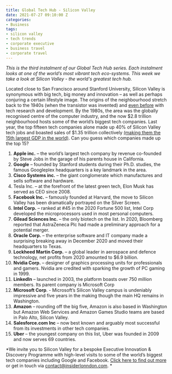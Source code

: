 ```yaml
---
title: Global Tech Hub - Silicon Valley
date: 2021-07-27 09:10:00 Z
categories:
- Business
tags:
- silicon valley
- tech trends
- corporate executive
- business travel
- corporate travel
---
```


*This is the third instalment of our Global Tech Hub series. Each instalment looks at one of the world’s most vibrant tech eco-systems. This week we take a look at Silicon Valley - the world's greatest tech hub.*

Located close to San Francisco around Stanford University, Silicon Valley is synonymous with big tech, big money and innovation – as well as perhaps conjuring a certain lifestyle image. 
The origins of the neighbourhood stretch back to the 1940s (when the transistor was invented) and [even before](https://www.businessinsider.com/silicon-valley-history-technology-industry-animated-timeline-video-2017-5?r=US&IR=T)  with tech research and development. By the 1980s, the area was the globally recognised centre of the computer industry, and the now $2.8 trillion neighbourhood hosts some of the world’s biggest tech companies. Last year, the top fifteen tech companies alone made up 40% of Silicon Valley tech jobs and boasted sales of $1.35 trillion collectively [(making them the 15th largest GDP in the world)](https://www.marketwatch.com/story/big-tech-is-swallowing-the-rest-of-silicon-valley-11613763453). Can you guess which companies made up the top 15?

1.	**Apple inc.** – the world’s largest tech company by revenue co-founded by Steve Jobs in the garage of his parents house in California.
2.	**Google** – founded by Stanford students during their Ph.D. studies, the famous Googleplex headquarters is a key landmark in the area.
3.	**Cisco Systems inc.** – the giant conglomerate which manufactures and sells software and hardware. 
4.	Tesla Inc. – at the forefront of the latest green tech, Elon Musk has served as CEO since 2008.
5.	**Facebook Inc.** – famously founded at Harvard, the move to Silicon Valley has been dramatically portrayed on the Silver Screen. 
6.	**Intel Corp.** – ranked at #45 in the 2020 Fortune 500 list, Intel Corp developed the microprocessors used in most personal computers.  
7.	**Gilead Sciences Inc.** – the only biotech on the list. In 2020, Bloomberg reported that AstraZeneca Plc had made a preliminary approach for a potential merger.
8.	**Oracle Corp.** – the enterprise software and IT company made a surprising breaking away in December 2020 and moved their headquarters to Texas. 
9.	**Lockheed Martin Corp.** – a global leader in aerospace and defence technology, net profits from 2020 amounted to $6.9 billion.
10.	**Nvidia Corp.** – designer of graphics processing units for professionals and gamers. Nvidia are credited with sparking the growth of PC gaming in 1999.
11.	**LinkedIn** – launched in 2003, the platform boasts over 750 million members. Its parent company is Microsoft Corp
12.	**Microsoft Corp**. - Microsoft’s Silicon Valley campus is undeniably impressive and five years in the making though the main HQ remains in Washington. 
13.	**Amazon** – rounding off the big five, Amazon is also based in Washington but Amazon Web Services and Amazon Games Studio teams are based in Palo Alto, Silicon Valley.
14.	**Salesforce.com Inc** – now best known and arguably most successful from its investments in other tech companies.
15.	**Uber** – the youngest company on this list, Uber was founded in 2009 and now serves 69 countries.

*We invite you to Silicon Valley for a bespoke Executive Innovation & Discovery Programme with high-level visits to some of the world’s biggest tech companies including Google and Facebook. [Click here to find out more](https://www.insiderlondon.com/north-america/) or get in touch via contact@insiderlonndon.com. *